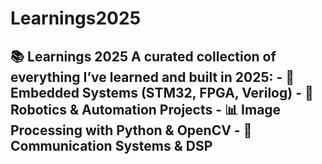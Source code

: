 # Learnings2025
## 📚 Learnings 2025 A curated collection of everything I’ve learned and built in 2025:   - 🔧 Embedded Systems (STM32, FPGA, Verilog)   - 🤖 Robotics &amp; Automation Projects   - 📊 Image Processing with Python &amp; OpenCV   - 📡 Communication Systems &amp; DSP

